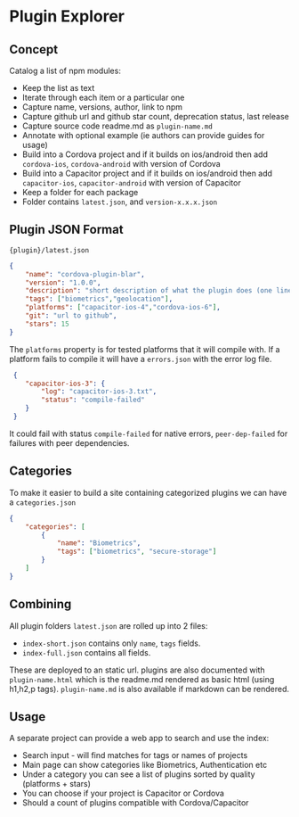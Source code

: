 # Plugin Explorer

## Concept
Catalog a list of npm modules:
- Keep the list as text
- Iterate through each item or a particular one
- Capture name, versions, author, link to npm
- Capture github url and github star count, deprecation status, last release
- Capture source code readme.md as `plugin-name.md`
- Annotate with optional example (ie authors can provide guides for usage)
- Build into a Cordova project and if it builds on ios/android then add `cordova-ios`, `cordova-android` with version of Cordova
- Build into a Capacitor project and if it builds on ios/android then add `capacitor-ios`, `capacitor-android` with version of Capacitor
- Keep a folder for each package
- Folder contains `latest.json`, and `version-x.x.x.json`

## Plugin JSON Format
`{plugin}/latest.json`
```json
{
    "name": "cordova-plugin-blar",
    "version": "1.0.0",
    "description": "short description of what the plugin does (one line)",
    "tags": ["biometrics","geolocation"],
    "platforms": ["capacitor-ios-4","cordova-ios-6"],
    "git": "url to github",
    "stars": 15
}
```
The `platforms` property is for tested platforms that it will compile with. If a platform fails to compile it will have a `errors.json` with the error log file.
```json
 {
    "capacitor-ios-3": {
        "log": "capacitor-ios-3.txt",
        "status": "compile-failed"
    }
 }
```
It could fail with status `compile-failed` for native errors, `peer-dep-failed` for failures with peer dependencies.

## Categories
To make it easier to build a site containing categorized plugins we can have a `categories.json`
```json
{
    "categories": [
        { 
            "name": "Biometrics", 
            "tags": ["biometrics", "secure-storage"]
        }
    ]
}
```

## Combining
All plugin folders `latest.json` are rolled up into 2 files:

- `index-short.json` contains only `name`, `tags` fields. 
- `index-full.json` contains all fields.

These are deployed to an static url.
plugins are also documented with `plugin-name.html` which is the readme.md rendered as basic html (using h1,h2,p tags). `plugin-name.md` is also available if markdown can be rendered.

## Usage
A separate project can provide a web app to search and use the index:
- Search input - will find matches for tags or names of projects
- Main page can show categories like Biometrics, Authentication etc
- Under a category you can see a list of plugins sorted by quality (platforms + stars)
- You can choose if your project is Capacitor or Cordova
- Should a count of plugins compatible with Cordova/Capacitor

